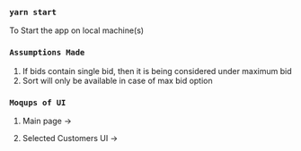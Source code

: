 ### `yarn start`

To Start the app on local machine(s)

### `Assumptions Made`

1. If bids contain single bid, then it is being considered under maximum bid
2. Sort will only be available in case of max bid option

### `Moqups of UI`
1. Main page -> 

2. Selected Customers UI -> 